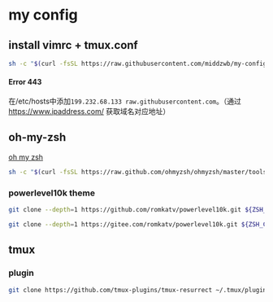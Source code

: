 # my config

## install vimrc + tmux.conf

```bash
sh -c "$(curl -fsSL https://raw.githubusercontent.com/middzwb/my-config/master/install.sh)"
```

#### Error 443

在/etc/hosts中添加`199.232.68.133 raw.githubusercontent.com`。（通过 https://www.ipaddress.com/ 获取域名对应地址）

## oh-my-zsh

[oh my zsh](https://ohmyz.sh/)

```bash
sh -c "$(curl -fsSL https://raw.github.com/ohmyzsh/ohmyzsh/master/tools/install.sh)"
```

### powerlevel10k theme

```bash
git clone --depth=1 https://github.com/romkatv/powerlevel10k.git ${ZSH_CUSTOM:-$HOME/.oh-my-zsh/custom}/themes/powerlevel10k

git clone --depth=1 https://gitee.com/romkatv/powerlevel10k.git ${ZSH_CUSTOM:-$HOME/.oh-my-zsh/custom}/themes/powerlevel10k
```

## tmux

### plugin

```bash
git clone https://github.com/tmux-plugins/tmux-resurrect ~/.tmux/plugins
```
